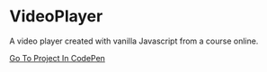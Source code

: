 # VideoPlayer

A video player created with vanilla Javascript from a course online.

[Go To Project In CodePen](https://codepen.io/TomerBenRachel/pen/BZpoLv)
